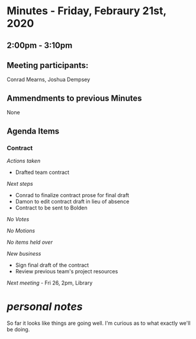 Minutes - Friday, Febraury 21st, 2020
=====================================
2:00pm - 3:10pm
-------------------------------------

## Meeting participants:
Conrad Mearns, Joshua Dempsey


## Ammendments to previous Minutes
None

## Agenda Items

### Contract

*Actions taken*
 - Drafted team contract

*Next steps*

- Conrad to finalize contract prose for final draft
- Damon to edit contract draft in lieu of absence
- Contract to be sent to Bolden

*No Votes*

*No Motions*

*No items held over*

*New business*

- Sign final draft of the contract
- Review previous team's project resources

*Next meeting* - Fri 26, 2pm, Library



# _personal notes_
So far it looks like things are going well. I'm curious as to what exactly we'll be doing.
